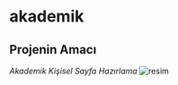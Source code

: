 # akademik
## Projenin Amacı
*Akademik Kişisel Sayfa Hazırlama*
![resim](https://github.com/funda-catalbas/akademik/blob/main/resim.PNG)
